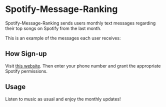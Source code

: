 # Spotify-Message-Ranking

Spotify-Message-Ranking sends users monthly text messages regarding their top songs on Spotify from the last month. 

This is an example of the messages each user receives:

## How Sign-up

Visit [this website](https://example.com/callback). Then enter your phone number and grant the appropriate Spotify permissions.

## Usage

Listen to music as usual and enjoy the monthly updates!
